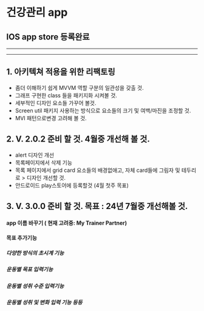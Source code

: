 # 건강관리 app
## IOS app store 등록완료 

---
---

## 1. 아키텍쳐 적용을 위한 리팩토링
- 좀더 이해하기 쉽게 MVVM 역할 구분의 일관성을 갖출 것.
- 그래프 구현한 class 들을 패키지화 시켜볼 것.
- 세부적인 디자인 요소들 가꾸어 볼것.
- Screen util 패키지 사용하는 방식으로 요소들의 크기 및 여백/마진을 조정할 것.
- MVI 패턴으로변경 고려해 볼 것.

## 2. V. 2.0.2 준비 할 것.  4월중 개선해 볼 것.
- alert 디자인 개선
- 목록페이지에서 삭제 기능
- 목록 페이지에서 grid card 요소들의 배경없애고, 자체 card들에 그림자 및 테두리로 >
디자인 개선할 것.
- 안드로이드 play스토어에 등록할것 (4월 첫주 목표)

## 3. V. 3.0.0 준비 할 것. 목표 : 24년 7월중 개선해볼 것.
#### app 이름 바꾸기  ( 현재 고려중: My Trainer Partner)
#### 목표 추가기능
 ##### 다양한 방식의 초시계 기능
 ##### 운동별 목표 입력기능
 ##### 운동별 성취 수준 입력기능
 ##### 운동별 성취 및 변화 입력 기능 등등
